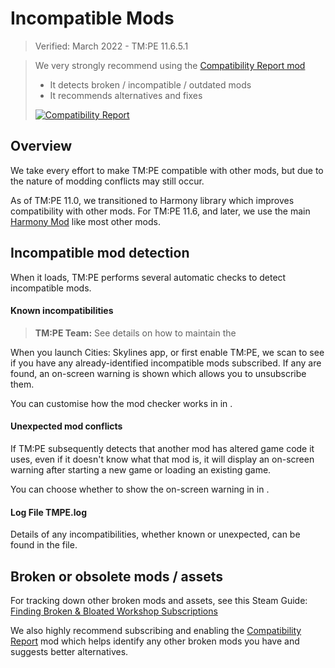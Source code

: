 # Incompatible Mods

> Verified: March 2022 - TM:PE 11.6.5.1

> We very strongly recommend using
> the [Compatibility Report mod](https://steamcommunity.com/sharedfiles/filedetails/?id=2633433869)
> * It detects broken / incompatible / outdated mods
> * It recommends alternatives and fixes
>
> [![Compatibility Report](picCompatibilityReport.jpeg)](https://steamcommunity.com/sharedfiles/filedetails/?id=2633433869)

## Overview

We take every effort to make TM:PE compatible with other mods, but due to the nature of modding conflicts may still
occur.

As of TM:PE 11.0, we transitioned to Harmony library which improves compatibility with other mods. For TM:PE 11.6, and
later, we use the main [Harmony Mod](https://steamcommunity.com/sharedfiles/filedetails/?id=2040656402) like most other
mods.

## Incompatible mod detection

When it loads, TM:PE performs several automatic checks to detect incompatible mods.

#### Known incompatibilities

> **TM:PE Team:** See details on how to maintain the [](Incompatible-Mods-List.md)

When you launch Cities: Skylines app, or first enable TM:PE, we scan to see if you have any already-identified
incompatible mods subscribed. If any are found, an on-screen warning is shown which allows you to unsubscribe them.

You can customise how the mod checker works in [](General.md) in [](Settings.md).

#### Unexpected mod conflicts

If TM:PE subsequently detects that another mod has altered game code it uses, even if it doesn't know what that mod is,
it will display an on-screen warning after starting a new game or loading an existing game.

You can choose whether to show the on-screen warning in [](General.md) in [](Settings.md).

#### Log File TMPE.log

Details of any incompatibilities, whether known or unexpected, can be found in the [](TMPE.log.md) file.

## Broken or obsolete mods / assets

For tracking down other broken mods and assets, see this Steam
Guide: [Finding Broken & Bloated Workshop Subscriptions](https://steamcommunity.com/sharedfiles/filedetails/?id=1846793796)

We also highly recommend subscribing and enabling
the [Compatibility Report](https://steamcommunity.com/sharedfiles/filedetails/?id=2633433869) mod which helps identify
any other broken mods you have and suggests better alternatives.